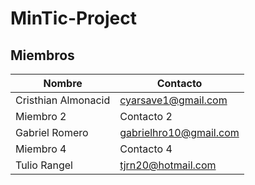# MinTic-Project

## Miembros

|   Nombre    |       Contacto      |
| --------    | -----------      |
|   Cristhian Almonacid      |      cyarsave1@gmail.com    |
|   Miembro 2    | Contacto 2 |
|   Gabriel Romero    |     gabrielhro10@gmail.com   |
|  Miembro 4 |   Contacto 4  |
|   Tulio Rangel   |  tjrn20@hotmail.com  |
